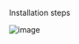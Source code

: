 Installation steps

![image](https://user-images.githubusercontent.com/96292991/222699184-a94b6479-2038-46a3-b96c-9aa85c1c84ee.png)

